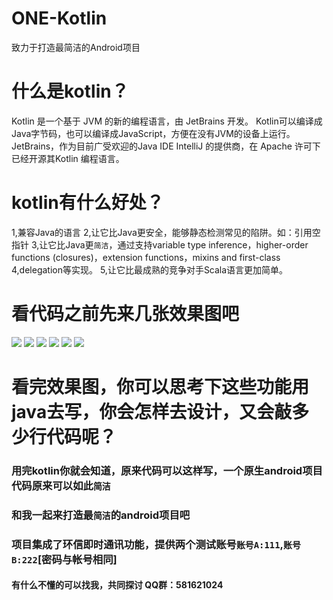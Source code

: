 # ONE-Kotlin
致力于打造最简洁的Android项目

# 什么是kotlin？
Kotlin 是一个基于 JVM 的新的编程语言，由 JetBrains 开发。
Kotlin可以编译成Java字节码，也可以编译成JavaScript，方便在没有JVM的设备上运行。
JetBrains，作为目前广受欢迎的Java IDE IntelliJ 的提供商，在 Apache 许可下已经开源其Kotlin 编程语言。

# kotlin有什么好处？
  1,兼容Java的语言
  2,让它比Java更安全，能够静态检测常见的陷阱。如：引用空指针
  3,让它比Java更`简洁`，通过支持variable type inference，higher-order functions (closures)，extension functions，mixins    and first-class 
  4,delegation等实现。
  5,让它比最成熟的竞争对手Scala语言更加简单。

# 看代码之前先来几张效果图吧
![](https://github.com/kenvies/ONE-Kotlin/blob/master/img/Screenshot_2016-12-06-11-38-11_com.jm.png)
![](https://github.com/kenvies/ONE-Kotlin/blob/master/img/Screenshot_2016-12-06-11-37-11_com.jm.png)
![](https://github.com/kenvies/ONE-Kotlin/blob/master/img/Screenshot_2016-12-06-11-37-38_com.jm.png)
![](https://github.com/kenvies/ONE-Kotlin/blob/master/img/Screenshot_2016-12-06-11-37-17_com.jm.png)
![](https://github.com/kenvies/ONE-Kotlin/blob/master/img/Screenshot_2016-12-06-11-37-25_com.jm.png)
![](https://github.com/kenvies/ONE-Kotlin/blob/master/img/Screenshot_2016-12-06-11-37-54_com.jm.png)

# 看完效果图，你可以思考下这些功能用java去写，你会怎样去设计，又会敲多少行代码呢？
### 用完kotlin你就会知道，原来代码可以这样写，一个原生android项目代码原来可以如此`简洁`
### 和我一起来打造最`简洁`的android项目吧

### 项目集成了环信即时通讯功能，提供两个测试账号`账号A:111`,`账号B:222`[密码与帐号相同]
#### 有什么不懂的可以找我，共同探讨 QQ群：581621024
